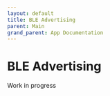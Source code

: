 ```yaml
---
layout: default
title: BLE Advertising
parent: Main
grand_parent: App Documentation
---
```


# BLE Advertising

Work in progress
